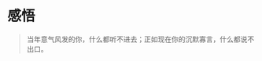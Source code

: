 # 感悟

> 当年意气风发的你，什么都听不进去；正如现在你的沉默寡言，什么都说不出口。

<HeroDisplay
  :content="[
    '当年意气风发的你，什么都听不进去；正如现在你的沉默寡言，什么都说不出口。',
    ]"
  :notes="[
    '少年把世界当耳旁风，如今风过，只剩自己回声。']"
  main=""
/>

<HeroDisplay
  :content="[
    '一开口便是民族、国家的安危、盛衰和荣辱，但对于自己子民的基本权利、自由和尊严，却从不思考，对于国内的各种不公、不义和无数的无辜、无助和无告的弱者，社会福利却漠不关心。',
    ]"
  :notes="[
    '少空谈广厦千间，却任由脚下寸草不生；高唱山河万里，却容不下一个弱者的立锥之地。年把世界当耳旁风，如今风过，只剩自己回声。',
    '一个国家的盛衰，最终只能由其最弱成员的处境来衡量；若弱者被持续忽视，再响亮的口号也只是空心锣鼓。'
    ]"
  main=""
/>
